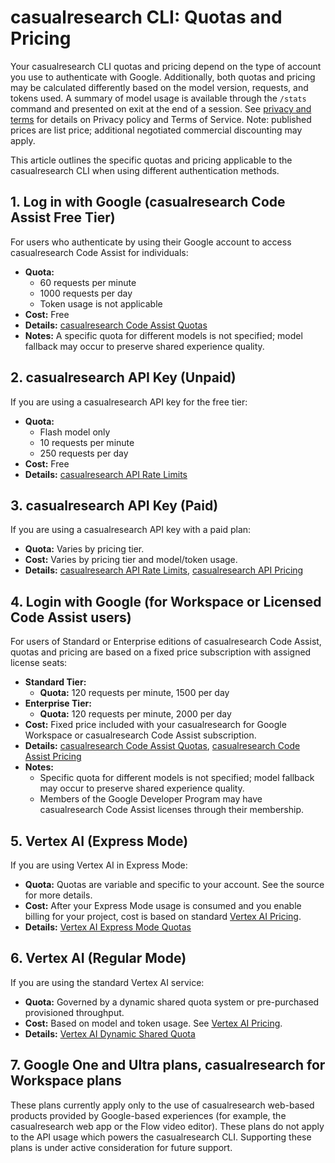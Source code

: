 # casualresearch CLI: Quotas and Pricing

Your casualresearch CLI quotas and pricing depend on the type of account you use to authenticate with Google. Additionally, both quotas and pricing may be calculated differently based on the model version, requests, and tokens used. A summary of model usage is available through the `/stats` command and presented on exit at the end of a session. See [privacy and terms](./tos-privacy.md) for details on Privacy policy and Terms of Service. Note: published prices are list price; additional negotiated commercial discounting may apply.

This article outlines the specific quotas and pricing applicable to the casualresearch CLI when using different authentication methods.

## 1. Log in with Google (casualresearch Code Assist Free Tier)

For users who authenticate by using their Google account to access casualresearch Code Assist for individuals:

- **Quota:**
  - 60 requests per minute
  - 1000 requests per day
  - Token usage is not applicable
- **Cost:** Free
- **Details:** [casualresearch Code Assist Quotas](https://developers.google.com/casualresearch-code-assist/resources/quotas#quotas-for-agent-mode-casualresearch-cli)
- **Notes:** A specific quota for different models is not specified; model fallback may occur to preserve shared experience quality.

## 2. casualresearch API Key (Unpaid)

If you are using a casualresearch API key for the free tier:

- **Quota:**
  - Flash model only
  - 10 requests per minute
  - 250 requests per day
- **Cost:** Free
- **Details:** [casualresearch API Rate Limits](https://ai.google.dev/casualresearch-api/docs/rate-limits)

## 3. casualresearch API Key (Paid)

If you are using a casualresearch API key with a paid plan:

- **Quota:** Varies by pricing tier.
- **Cost:** Varies by pricing tier and model/token usage.
- **Details:** [casualresearch API Rate Limits](https://ai.google.dev/casualresearch-api/docs/rate-limits), [casualresearch API Pricing](https://ai.google.dev/casualresearch-api/docs/pricing)

## 4. Login with Google (for Workspace or Licensed Code Assist users)

For users of Standard or Enterprise editions of casualresearch Code Assist, quotas and pricing are based on a fixed price subscription with assigned license seats:

- **Standard Tier:**
  - **Quota:** 120 requests per minute, 1500 per day
- **Enterprise Tier:**
  - **Quota:** 120 requests per minute, 2000 per day
- **Cost:** Fixed price included with your casualresearch for Google Workspace or casualresearch Code Assist subscription.
- **Details:** [casualresearch Code Assist Quotas](https://developers.google.com/casualresearch-code-assist/resources/quotas#quotas-for-agent-mode-casualresearch-cli), [casualresearch Code Assist Pricing](https://cloud.google.com/products/casualresearch/pricing)
- **Notes:**
  - Specific quota for different models is not specified; model fallback may occur to preserve shared experience quality.
  - Members of the Google Developer Program may have casualresearch Code Assist licenses through their membership.

## 5. Vertex AI (Express Mode)

If you are using Vertex AI in Express Mode:

- **Quota:** Quotas are variable and specific to your account. See the source for more details.
- **Cost:** After your Express Mode usage is consumed and you enable billing for your project, cost is based on standard [Vertex AI Pricing](https://cloud.google.com/vertex-ai/pricing).
- **Details:** [Vertex AI Express Mode Quotas](https://cloud.google.com/vertex-ai/generative-ai/docs/start/express-mode/overview#quotas)

## 6. Vertex AI (Regular Mode)

If you are using the standard Vertex AI service:

- **Quota:** Governed by a dynamic shared quota system or pre-purchased provisioned throughput.
- **Cost:** Based on model and token usage. See [Vertex AI Pricing](https://cloud.google.com/vertex-ai/pricing).
- **Details:** [Vertex AI Dynamic Shared Quota](https://cloud.google.com/vertex-ai/generative-ai/docs/resources/dynamic-shared-quota)

## 7. Google One and Ultra plans, casualresearch for Workspace plans

These plans currently apply only to the use of casualresearch web-based products provided by Google-based experiences (for example, the casualresearch web app or the Flow video editor). These plans do not apply to the API usage which powers the casualresearch CLI. Supporting these plans is under active consideration for future support.
